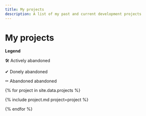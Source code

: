 ```yaml
---
title: My projects
description: A list of my past and current development projects
---
```


# My projects

**Legend**

🛠 Actively abandoned

✔ Donely abandoned

⚰ Abandoned abandoned


{% for project in site.data.projects %}

{% include project.md project=project %}

{% endfor %}
